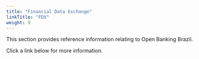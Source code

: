 ```yaml
---
title: "Financial Data Exchange"
linkTitle: "FDX"
weight: 9
---
```


This section provides reference information relating to Open Banking Brazil.

Click a link below for more information.